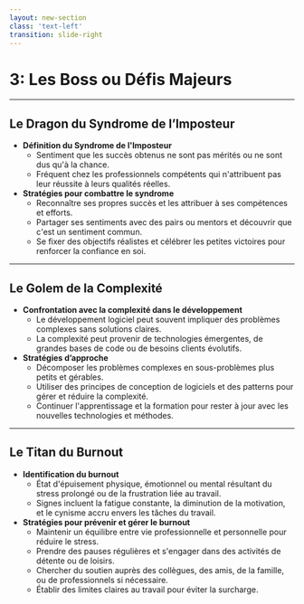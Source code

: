 ```yaml
---
layout: new-section
class: 'text-left'
transition: slide-right
---
```


# 3: Les Boss ou Défis Majeurs

---

## Le Dragon du Syndrome de l’Imposteur
- **Définition du Syndrome de l'Imposteur**
  - Sentiment que les succès obtenus ne sont pas mérités ou ne sont dus qu'à la chance.
  - Fréquent chez les professionnels compétents qui n'attribuent pas leur réussite à leurs qualités réelles.
- **Stratégies pour combattre le syndrome**
  - Reconnaître ses propres succès et les attribuer à ses compétences et efforts.
  - Partager ses sentiments avec des pairs ou mentors et découvrir que c'est un sentiment commun.
  - Se fixer des objectifs réalistes et célébrer les petites victoires pour renforcer la confiance en soi.

---

## Le Golem de la Complexité
- **Confrontation avec la complexité dans le développement**
  - Le développement logiciel peut souvent impliquer des problèmes complexes sans solutions claires.
  - La complexité peut provenir de technologies émergentes, de grandes bases de code ou de besoins clients évolutifs.
- **Stratégies d’approche**
  - Décomposer les problèmes complexes en sous-problèmes plus petits et gérables.
  - Utiliser des principes de conception de logiciels et des patterns pour gérer et réduire la complexité.
  - Continuer l'apprentissage et la formation pour rester à jour avec les nouvelles technologies et méthodes.

---

## Le Titan du Burnout
- **Identification du burnout**
  - État d'épuisement physique, émotionnel ou mental résultant du stress prolongé ou de la frustration liée au travail.
  - Signes incluent la fatigue constante, la diminution de la motivation, et le cynisme accru envers les tâches du travail.
- **Stratégies pour prévenir et gérer le burnout**
  - Maintenir un équilibre entre vie professionnelle et personnelle pour réduire le stress.
  - Prendre des pauses régulières et s'engager dans des activités de détente ou de loisirs.
  - Chercher du soutien auprès des collègues, des amis, de la famille, ou de professionnels si nécessaire.
  - Établir des limites claires au travail pour éviter la surcharge.